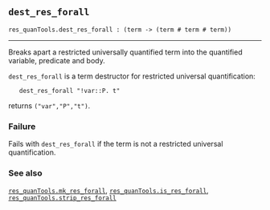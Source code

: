 ## `dest_res_forall`

``` hol4
res_quanTools.dest_res_forall : (term -> (term # term # term))
```

------------------------------------------------------------------------

Breaks apart a restricted universally quantified term into the
quantified variable, predicate and body.

`dest_res_forall` is a term destructor for restricted universal
quantification:

``` hol4
   dest_res_forall "!var::P. t"
```

returns `("var","P","t")`.

### Failure

Fails with `dest_res_forall` if the term is not a restricted universal
quantification.

### See also

[`res_quanTools.mk_res_forall`](#res_quanTools.mk_res_forall),
[`res_quanTools.is_res_forall`](#res_quanTools.is_res_forall),
[`res_quanTools.strip_res_forall`](#res_quanTools.strip_res_forall)
